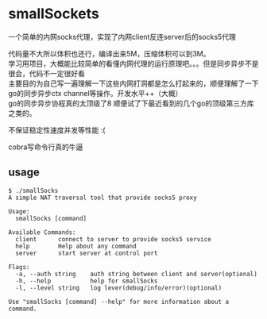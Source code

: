 # smallSockets
一个简单的内网socks代理，实现了内网client反连server后的socks5代理  

代码量不大所以体积也还行，编译出来5M，压缩体积可以到3M。  
学习用项目，大概能比较简单的看懂内网代理的运行原理吧。。。但是同步异步不是很会，代码不一定很好看  
主要目的为自己写一遍理解一下这些内网打洞都是怎么打起来的，顺便理解了一下go的同步异步ctx channel等操作。开发水平++（大概）   
go的同步异步协程真的太顶级了8
顺便试了下最近看到的几个go的顶级第三方库之类的。

不保证稳定性速度并发等性能 :(

cobra写命令行真的牛逼
## usage
```shell
$ ./smallSocks
A simple NAT traversal tool that provide socks5 proxy

Usage:
  smallSocks [command]

Available Commands:
  client      connect to server to provide socks5 service
  help        Help about any command
  server      start server at control port

Flags:
  -a, --auth string    auth string between client and server(optional)
  -h, --help           help for smallSocks
  -l, --level string   log lever(debug/info/error)(optional)

Use "smallSocks [command] --help" for more information about a command.
```
